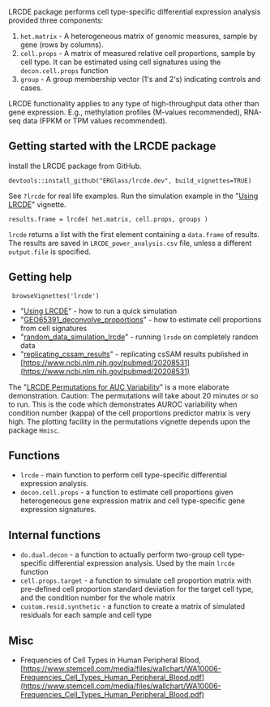 LRCDE package performs cell type-specific differential expression analysis provided three components:

1. `het.matrix` - A heterogeneous matrix of genomic measures, sample by gene (rows by columns).
2. `cell.props` - A matrix of measured relative cell proportions, sample by cell type. It can be estimated using cell signatures using the `decon.cell.props` function
3. `group` - A group membership vector (1's and 2's) indicating controls and cases.

LRCDE functionality applies to any type of high-throughput data other than gene expression. E.g., methylation profiles (M-values recommended), RNA-seq data (FPKM or TPM values recommended).

## Getting started with the LRCDE package

Install the LRCDE package from GitHub.

```{r}
devtools::install_github("ERGlass/lrcde.dev", build_vignettes=TRUE)
```
See `?lrcde` for real life examples. Run the simulation example in the "[Using LRCDE](vignettes/using_lrcde.Rmd)" vignette.

```{r}
results.frame = lrcde( het.matrix, cell.props, groups )
```

`lrcde` returns a list with the first element containing a `data.frame` of results. The results are saved in `LRCDE_power_analysis.csv` file, unless a different `output.file` is specified.

## Getting help

```{r}
 browseVignettes('lrcde')
```

- "[Using LRCDE](vignettes/using_lrcde.Rmd)" - how to run a quick simulation
- "[GEO65391_deconvolve_proportions](vignettes/GEO65391_deconvolve_proportions.Rmd)" - how to estimate cell proportions from cell signatures
- "[random_data_simulation_lrcde](vignettes/random_data_simulation_lrcde.Rmd)" - running `lrsde` on completely random data
- "[replicating_cssam_results](vignettes/replicating_cssam_results.Rmd)" - replicating csSAM results published in [https://www.ncbi.nlm.nih.gov/pubmed/20208531](https://www.ncbi.nlm.nih.gov/pubmed/20208531)

The "[LRCDE Permutations for AUC Variability](vignettes/lrcde.permutations_for_auc_variability.Rmd)" is a more elaborate demonstration.  Caution: The permutations will take about 20 minutes or so to run. This is the code which demonstrates AUROC variability when condition number (kappa) of the cell proportions predictor matrix is very high. The plotting facility in the permutations vignette depends upon the package `Hmisc`.

## Functions

- `lrcde` - main function to perform cell type-specific differential expression analysis.
- `decon.cell.props` - a function to estimate cell proportions given heterogeneous gene expression matrix and cell type-specific gene expression signatures.

## Internal functions

- `do.dual.decon` - a function to actually perform two-group cell type-specific differential expression analysis. Used by the main `lrcde` function
- `cell.props.target` - a function to simulate cell proportion matrix with pre-defined cell proportion standard deviation for the target cell type, and the condition number for the whole matrix
- `custom.resid.synthetic` - a function to create a matrix of simulated residuals for each sample and cell type

## Misc 

- Frequencies of Cell Types in Human Peripheral Blood, [https://www.stemcell.com/media/files/wallchart/WA10006-Frequencies_Cell_Types_Human_Peripheral_Blood.pdf](https://www.stemcell.com/media/files/wallchart/WA10006-Frequencies_Cell_Types_Human_Peripheral_Blood.pdf)
